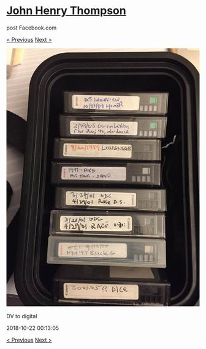 # [John Henry Thompson](../README.md)
post Facebook.com

[< Previous](2018-10-22-1.md) [Next >](2018-10-19-1.md)

[![](../media/2018-10-22/Timeline-Photos-DV-to-digital.jpg)](../README.md)

DV to digital

2018-10-22 00:13:05

[< Previous](2018-10-22-1.md) [Next >](2018-10-19-1.md)